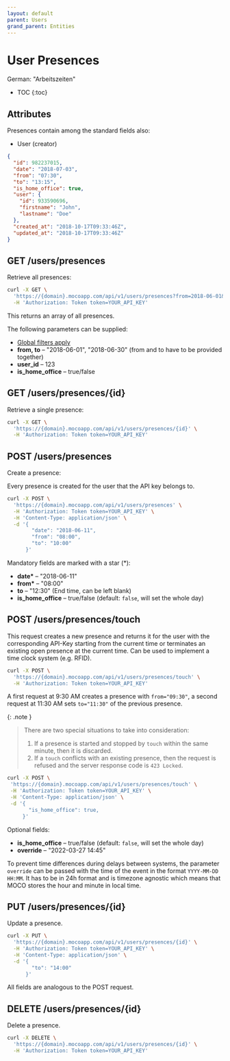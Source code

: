 ```yaml
---
layout: default
parent: Users
grand_parent: Entities
---
```


# User Presences

German: "Arbeitszeiten"

- TOC
{:toc}

## Attributes

Presences contain among the standard fields also:

- User (creator)

```json
{
  "id": 982237015,
  "date": "2018-07-03",
  "from": "07:30",
  "to": "13:15",
  "is_home_office": true,
  "user": {
    "id": 933590696,
    "firstname": "John",
    "lastname": "Doe"
  },
  "created_at": "2018-10-17T09:33:46Z",
  "updated_at": "2018-10-17T09:33:46Z"
}
```

## GET /users/presences

Retrieve all presences:

```bash
curl -X GET \
  'https://{domain}.mocoapp.com/api/v1/users/presences?from=2018-06-01&to=2018-06-30' \
  -H 'Authorization: Token token=YOUR_API_KEY'
```

This returns an array of all presences.

The following parameters can be supplied:

- [Global filters apply](../entities#global-filters)
- **from, to** – "2018-06-01", "2018-06-30" (from and to have to be provided together)
- **user_id** – 123
- **is_home_office** – true/false

## GET /users/presences/{id}

Retrieve a single presence:

```bash
curl -X GET \
  'https://{domain}.mocoapp.com/api/v1/users/presences/{id}' \
  -H 'Authorization: Token token=YOUR_API_KEY'
```

## POST /users/presences

Create a presence:

Every presence is created for the user that the API key belongs to.

```bash
curl -X POST \
  'https://{domain}.mocoapp.com/api/v1/users/presences' \
  -H 'Authorization: Token token=YOUR_API_KEY' \
  -H 'Content-Type: application/json' \
  -d '{
        "date": "2018-06-11",
        "from": "08:00",
        "to": "10:00"
      }'
```

Mandatory fields are marked with a star (\*):

- **date\*** – "2018-06-11"
- **from\*** – "08:00"
- **to** – "12:30" (End time, can be left blank)
- **is_home_office** – true/false (default: `false`, will set the whole day)

## POST /users/presences/touch

This request creates a new presence and returns it for the user with the corresponding API-Key starting from the current time or terminates an existing open presence at the current time. Can be used to implement a time clock system (e.g. RFID).

```bash
curl -X POST \
  'https://{domain}.mocoapp.com/api/v1/users/presences/touch' \
  -H 'Authorization: Token token=YOUR_API_KEY'
```

A first request at 9:30 AM creates a presence with `from="09:30"`, a second request at 11:30 AM sets `to="11:30"` of the previous presence.

{: .note }
> There are two special situations to take into consideration:
> 
> 1. If a presence is started and stopped by `touch` within the same minute, then it is discarded.
> 2. If a `touch` conflicts with an existing presence, then the request is refused and the server response code
   is `423 Locked`.

```bash
curl -X POST \
 'https://{domain}.mocoapp.com/api/v1/users/presences/touch' \
 -H 'Authorization: Token token=YOUR_API_KEY' \
 -H 'Content-Type: application/json' \
 -d '{
       "is_home_office": true,
     }'
```

Optional fields:

- **is_home_office** – true/false (default: `false`, will set the whole day)
- **override** – "2022-03-27 14:45"

To prevent time differences during delays between systems, the parameter `override` can be passed with the time of the event in the format `YYYY-MM-DD HH:MM`. It has to be in 24h format and is timezone agnostic which means that MOCO stores the hour and minute in local time.

## PUT /users/presences/{id}

Update a presence.

```bash
curl -X PUT \
  'https://{domain}.mocoapp.com/api/v1/users/presences/{id}' \
  -H 'Authorization: Token token=YOUR_API_KEY' \
  -H 'Content-Type: application/json' \
  -d '{
        "to": "14:00"
      }'
```

All fields are analogous to the POST request.

## DELETE /users/presences/{id}

Delete a presence.

```bash
curl -X DELETE \
  'https://{domain}.mocoapp.com/api/v1/users/presences/{id}' \
  -H 'Authorization: Token token=YOUR_API_KEY'
```
